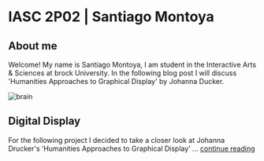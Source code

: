 # IASC 2P02 | Santiago Montoya 

## About me

Welcome! My name is Santiago Montoya, I am student in the Interactive Arts & Sciences at brock University. In the following blog post I will discuss 'Humanities Approaches to Graphical Display' by Johanna Ducker.

![brain](https://user-images.githubusercontent.com/35467248/36999028-df9ba106-208c-11e8-86de-855b6bfba346.jpg)


## Digital Display 

For the following project I decided to take a closer look at Johanna Drucker's ‘Humanities Approaches to Graphical Display’ ... [continue reading](blog.md)

